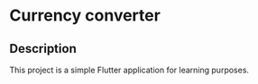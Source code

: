 # Currency converter
## Description

This project is a simple Flutter application for learning purposes.
